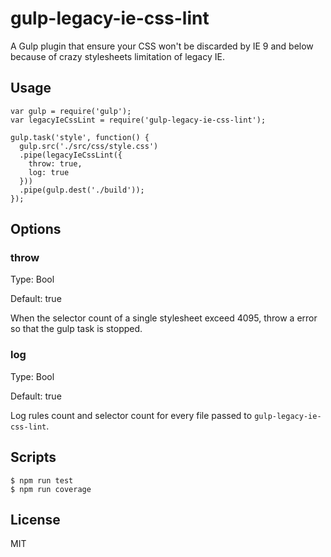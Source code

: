 # gulp-legacy-ie-css-lint

A Gulp plugin that ensure your CSS won't be discarded by IE 9 and below because of crazy stylesheets limitation of legacy IE.

## Usage

```
var gulp = require('gulp');
var legacyIeCssLint = require('gulp-legacy-ie-css-lint');

gulp.task('style', function() {
  gulp.src('./src/css/style.css')
  .pipe(legacyIeCssLint({
    throw: true,
    log: true
  }))
  .pipe(gulp.dest('./build'));
});
```

## Options

### throw

Type: Bool

Default: true

When the selector count of a single stylesheet exceed 4095, throw a error so that the gulp task is stopped.

### log

Type: Bool

Default: true

Log rules count and selector count for every file passed to `gulp-legacy-ie-css-lint`.

## Scripts

```
$ npm run test
$ npm run coverage
```

## License

MIT
